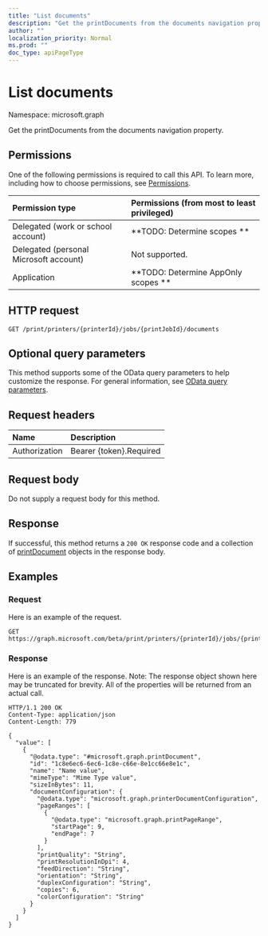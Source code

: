 ```yaml
---
title: "List documents"
description: "Get the printDocuments from the documents navigation property."
author: ""
localization_priority: Normal
ms.prod: ""
doc_type: apiPageType
---
```


# List documents

Namespace: microsoft.graph

Get the printDocuments from the documents navigation property.

## Permissions
One of the following permissions is required to call this API. To learn more, including how to choose permissions, see [Permissions](/concepts/permissions-reference.md).

|Permission type|Permissions (from most to least privileged)|
|:---|:---|
|Delegated (work or school account)|**TODO: Determine scopes **|
|Delegated (personal Microsoft account)|Not supported.|
|Application|**TODO: Determine AppOnly scopes **|

## HTTP request
<!-- {
  "blockType": "ignored"
}
-->
``` http
GET /print/printers/{printerId}/jobs/{printJobId}/documents
```

## Optional query parameters
This method supports some of the OData query parameters to help customize the response. For general information, see [OData query parameters](/graph/query-parameters).

## Request headers
|Name|Description|
|:---|:---|
|Authorization|Bearer {token}.Required|

## Request body
Do not supply a request body for this method.

## Response
If successful, this method returns a `200 OK` response code and a collection of [printDocument](../resources/printdocument.md) objects in the response body.

## Examples

### Request
Here is an example of the request.
<!-- {
  "blockType": "request",
  "name": "get_printdocument"
}
-->
``` http
GET https://graph.microsoft.com/beta/print/printers/{printerId}/jobs/{printJobId}/documents
```

### Response
Here is an example of the response. Note: The response object shown here may be truncated for brevity. All of the properties will be returned from an actual call.
<!-- {
  "blockType": "response",
  "truncated": true,
  "@odata.type": "collection(microsoft.graph.printdocument)"
}
-->
``` http
HTTP/1.1 200 OK
Content-Type: application/json
Content-Length: 779

{
  "value": [
    {
      "@odata.type": "#microsoft.graph.printDocument",
      "id": "1c8e6ec6-6ec6-1c8e-c66e-8e1cc66e8e1c",
      "name": "Name value",
      "mimeType": "Mime Type value",
      "sizeInBytes": 11,
      "documentConfiguration": {
        "@odata.type": "microsoft.graph.printerDocumentConfiguration",
        "pageRanges": [
          {
            "@odata.type": "microsoft.graph.printPageRange",
            "startPage": 9,
            "endPage": 7
          }
        ],
        "printQuality": "String",
        "printResolutionInDpi": 4,
        "feedDirection": "String",
        "orientation": "String",
        "duplexConfiguration": "String",
        "copies": 6,
        "colorConfiguration": "String"
      }
    }
  ]
}
```

